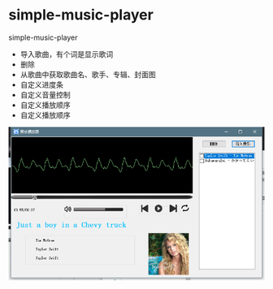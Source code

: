 # simple-music-player
simple-music-player
- 导入歌曲，有个词是显示歌词
- 删除
- 从歌曲中获取歌曲名、歌手、专辑、封面图
- 自定义进度条
- 自定义音量控制
- 自定义播放顺序
- 自定义播放顺序

![](https://github.com/shanyouguixi/simple-music-player/blob/master/pic/play.png)